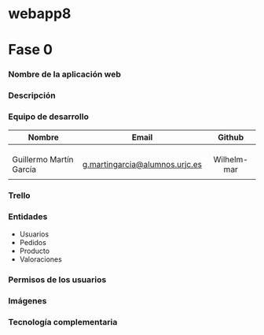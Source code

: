 # webapp8
# Fase 0

### Nombre de la aplicación web





### Descripción



### Equipo de desarrollo

| Nombre	| Email	| Github |
| --- | :---: | :---: |
| |	| |
|	|	| |
|	| |  |
| Guillermo Martín García	| g.martingarcia@alumnos.urjc.es	| Wilhelm-mar |
|	|	|  |


### Trello


### Entidades

* Usuarios
* Pedidos
* Producto
* Valoraciones

### Permisos de los usuarios



### Imágenes



### Tecnología complementaria



